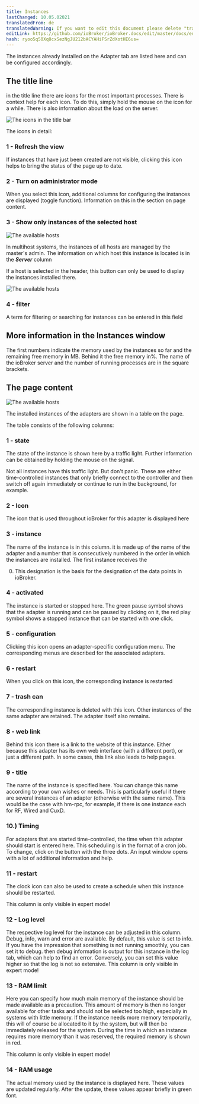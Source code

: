 ```yaml
---
title: Instances
lastChanged: 10.05.02021
translatedFrom: de
translatedWarning: If you want to edit this document please delete "translatedFrom" field, elsewise this document will be translated automatically again
editLink: https://github.com/ioBroker/ioBroker.docs/edit/master/docs/en/admin/instances.md
hash: ryoo5q50Xq8cxSezNgJU212bACYAHiFSrZdXotHE6us=
---
```

The instances already installed on the Adapter tab are listed here and can be configured accordingly.

## The title line
in the title line there are icons for the most important processes. There is context help for each icon. To do this, simply hold the mouse on the icon for a while. There is also information about the load on the server.

![The icons in the title bar](../../de/admin/media/ADMIN_Instanzen_numbers.png)

The icons in detail:

### 1 - Refresh the view
If instances that have just been created are not visible, clicking this icon helps to bring the status of the page up to date.

### 2 - Turn on administrator mode
When you select this icon, additional columns for configuring the instances are displayed (toggle function). Information on this in the section on page content.

### 3 - Show only instances of the selected host
![The available hosts](../../de/admin/media/ADMIN_Instanzen_hosts.png)

In multihost systems, the instances of all hosts are managed by the master's admin. The information on which host this instance is located is in the ***Server*** column

If a host is selected in the header, this button can only be used to display the instances installed there.

![The available hosts](../../de/admin/media/ADMIN_Instanzen_hosts.png)

### 4 - filter
A term for filtering or searching for instances can be entered in this field

## More information in the Instances window
The first numbers indicate the memory used by the instances so far and the remaining free memory in MB. Behind it the free memory in%. The name of the ioBroker server and the number of running processes are in the square brackets.

## The page content
![The available hosts](../../de/admin/media/ADMIN_Instanzen_numbers02.png)

The installed instances of the adapters are shown in a table on the page.

The table consists of the following columns:

### 1 - state
The state of the instance is shown here by a traffic light. Further information can be obtained by holding the mouse on the signal.

Not all instances have this traffic light. But don't panic. These are either time-controlled instances that only briefly connect to the controller and then switch off again immediately or continue to run in the background, for example.

### 2 - Icon
The icon that is used throughout ioBroker for this adapter is displayed here

### 3 - instance
The name of the instance is in this column. it is made up of the name of the adapter and a number that is consecutively numbered in the order in which the instances are installed. The first instance receives the

0. This designation is the basis for the designation of the data points in ioBroker.

### 4 - activated
The instance is started or stopped here. The green pause symbol shows that the adapter is running and can be paused by clicking on it, the red play symbol shows a stopped instance that can be started with one click.

### 5 - configuration
Clicking this icon opens an adapter-specific configuration menu. The corresponding menus are described for the associated adapters.

### 6 - restart
When you click on this icon, the corresponding instance is restarted

### 7 - trash can
The corresponding instance is deleted with this icon. Other instances of the same adapter are retained. The adapter itself also remains.

### 8 - web link
Behind this icon there is a link to the website of this instance. Either because this adapter has its own web interface (with a different port), or just a different path. In some cases, this link also leads to help pages.

### 9 - title
The name of the instance is specified here. You can change this name according to your own wishes or needs. This is particularly useful if there are several instances of an adapter (otherwise with the same name). This would be the case with hm-rpc, for example, if there is one instance each for RF, Wired and CuxD.

### 10.) Timing
For adapters that are started time-controlled, the time when this adapter should start is entered here. This scheduling is in the format of a cron job. To change, click on the button with the three dots. An input window opens with a lot of additional information and help.

### 11 - restart
The clock icon can also be used to create a schedule when this instance should be restarted.

This column is only visible in expert mode!

### 12 - Log level
The respective log level for the instance can be adjusted in this column. Debug, info, warn and error are available. By default, this value is set to info. If you have the impression that something is not running smoothly, you can set it to debug. then debug information is output for this instance in the log tab, which can help to find an error. Conversely, you can set this value higher so that the log is not so extensive.
This column is only visible in expert mode!

### 13 - RAM limit
Here you can specify how much main memory of the instance should be made available as a precaution. This amount of memory is then no longer available for other tasks and should not be selected too high, especially in systems with little memory. If the instance needs more memory temporarily, this will of course be allocated to it by the system, but will then be immediately released for the system. During the time in which an instance requires more memory than it was reserved, the required memory is shown in red.

This column is only visible in expert mode!

### 14 - RAM usage
The actual memory used by the instance is displayed here. These values are updated regularly. After the update, these values appear briefly in green font.